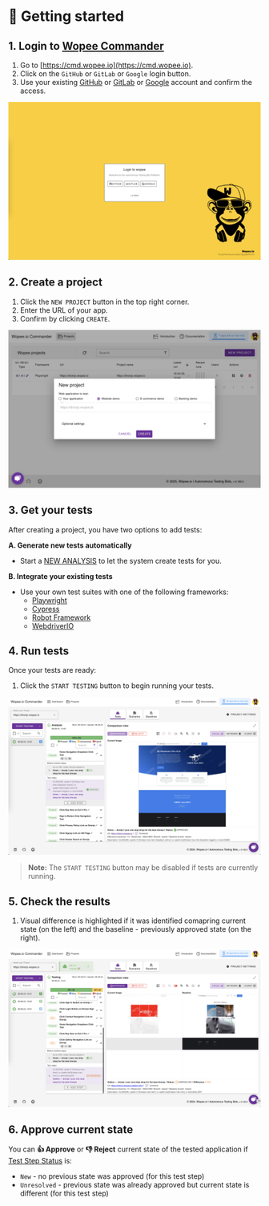 # 🤖 Getting started

## 1. Login to [Wopee Commander](https://cmd.wopee.io)

1. Go to [https://cmd.wopee.io](https://cmd.wopee.io).
2. Click on the `GitHub` or `GitLab` or `Google` login button.
3. Use your existing [GitHub](https://github.com/signup) or [GitLab](https://gitlab.com/users/sign_up) or [Google](https://accounts.google.com/) account and confirm the access.

![Login screen](img/getting-started/2024-08-08-15-10-15-image.png)

## 2. Create a project

1. Click the `NEW PROJECT` button in the top right corner.
2. Enter the URL of your app.
3. Confirm by clicking `CREATE`.

![Create new project](img/bot/2025-04-16_04-14.png)

## 3. Get your tests

After creating a project, you have two options to add tests:

**A. Generate new tests automatically**

- Start a [NEW ANALYSIS](playwright-visual-testing.md) to let the system create tests for you.

**B. Integrate your existing tests**

- Use your own test suites with one of the following frameworks:
  - [Playwright](playwright-visual-testing.md)
  - [Cypress](cypress/01-getting-started.md)
  - [Robot Framework](robot-framework/01-getting-started.md)
  - [WebdriverIO](webdriverio-visual-testing.md)


## 4. Run tests

Once your tests are ready:

1. Click the `START TESTING` button to begin running your tests.

![Running tests](img/getting-started/2024-08-08-15-17-58-image.png)

> **Note:** The `START TESTING` button may be disabled if tests are currently running.

## 5. Check the results

1. Visual difference is highlighted if it was identified comapring current state (on the left) and the baseline - previously approved state (on the right).

![Comparison screen](img/getting-started/2024-08-08-15-23-56-image.png)

## 6. Approve current state

You can **👍 Approve** or **👎 Reject** current state of the tested application if [Test Step Status](glossary.md#test-step-status) is:

- `New` - no previous state was approved (for this test step)
- `Unresolved` - previous state was already approved but current state is different (for this test step)
